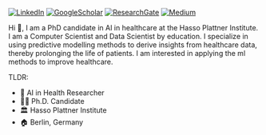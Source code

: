 [![LinkedIn](https://img.shields.io/badge/linkedin-%230077B5.svg?style=for-the-badge&logo=linkedin&logoColor=white)](https://www.linkedin.com/in/robin-van-de-water/)
[![GoogleScholar](https://img.shields.io/badge/Google%20Scholar-4285F4.svg?style=for-the-badge&logo=Google-Scholar&logoColor=white)](https://scholar.google.nl/citations?user=Tp9Ry9gAAAAJ&hl=en)
[![ResearchGate](https://img.shields.io/badge/ResearchGate-00CCBB.svg?style=for-the-badge&logo=ResearchGate&logoColor=white)](https://www.researchgate.net/profile/Robin-Van-De-Water)
[![Medium](https://img.shields.io/badge/Medium-000000.svg?style=for-the-badge&logo=Medium&logoColor=white)](https://medium.com/@robinvdwater)

Hi 👋, I am a PhD candidate in AI in healthcare at the Hasso Plattner Institute. I am a Computer Scientist and Data Scientist by education. I specialize in using predictive modelling methods to derive insights from healthcare data, thereby prolonging the life of patients. I am interested in applying the ml methods to improve healthcare.

TLDR:
- 🧠 AI in Health Researcher
- 🧑‍🎓 Ph.D. Candidate
- 🏛️ Hasso Plattner Institute
- 🏠 Berlin, Germany

<!--
**rvandewater/rvandewater** is a ✨ _special_ ✨ repository because its `README.md` (this file) appears on your GitHub profile.

Here are some ideas to get you started:

- 🔭 I’m currently working on ...
- 🌱 I’m currently learning ...
- 👯 I’m looking to collaborate on ...
- 🤔 I’m looking for help with ...
- 💬 Ask me about ...
- 📫 How to reach me: ...
- 😄 Pronouns: ...
- ⚡ Fun fact: ...
-->

